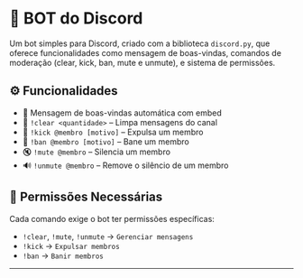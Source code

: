 # 🤖 BOT do Discord

Um bot simples para Discord, criado com a biblioteca `discord.py`, que oferece funcionalidades como mensagem de boas-vindas, comandos de moderação (clear, kick, ban, mute e unmute), e sistema de permissões.

## ⚙️ Funcionalidades

- 🎉 Mensagem de boas-vindas automática com embed
- 🧹 `!clear <quantidade>` – Limpa mensagens do canal
- 🦵 `!kick @membro [motivo]` – Expulsa um membro
- 🔨 `!ban @membro [motivo]` – Bane um membro
- 🔇 `!mute @membro` – Silencia um membro
- 🔊 `!unmute @membro` – Remove o silêncio de um membro

## 🔐 Permissões Necessárias

Cada comando exige o bot ter permissões específicas:
- `!clear`, `!mute`, `!unmute` → `Gerenciar mensagens`
- `!kick` → `Expulsar membros`
- `!ban` → `Banir membros`
--------
